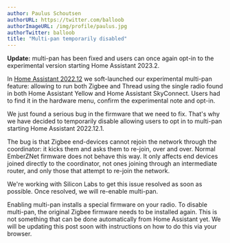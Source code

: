 ```yaml
---
author: Paulus Schoutsen
authorURL: https://twitter.com/balloob
authorImageURL: /img/profile/paulus.jpg
authorTwitter: balloob
title: "Multi-pan temporarily disabled"
---
```


**Update:** multi-pan has been fixed and users can once again opt-in to the experimental version starting Home Assistant 2023.2.

In [Home Assistant 2022.12](https://www.home-assistant.io/blog/2022/12/07/release-202212/) we soft-launched our experimental multi-pan feature: allowing to run both Zigbee and Thread using the single radio found in both Home Assistant Yellow and Home Assistant SkyConnect. Users had to find it in the hardware menu, confirm the experimental note and opt-in.

We just found a serious bug in the firmware that we need to fix. That's why we have decided to temporarily disable allowing users to opt in to multi-pan starting Home Assistant 2022.12.1.

The bug is that Zigbee end-devices cannot rejoin the network through the coordinator: it kicks them and asks them to re-join, over and over. Normal EmberZNet firmware does not behave this way. It only affects end devices joined directly to the coordinator, not ones joining through an intermediate router, and only those that attempt to re-join the network.

We're working with Silicon Labs to get this issue resolved as soon as possible. Once resolved, we will re-enable multi-pan.

Enabling multi-pan installs a special firmware on your radio. To disable multi-pan, the original Zigbee firmware needs to be installed again. This is not something that can be done automatically from Home Assistant yet. We will be updating this post soon with instructions on how to do this via your browser.
